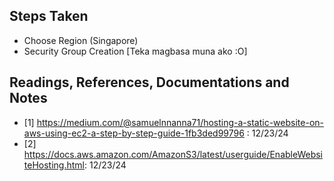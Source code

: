 ## Steps Taken
- Choose Region (Singapore)
- Security Group Creation [Teka magbasa muna ako :O]


## Readings, References, Documentations and Notes
- [1] https://medium.com/@samuelnnanna71/hosting-a-static-website-on-aws-using-ec2-a-step-by-step-guide-1fb3ded99796 : 12/23/24
- [2] https://docs.aws.amazon.com/AmazonS3/latest/userguide/EnableWebsiteHosting.html: 12/23/24


